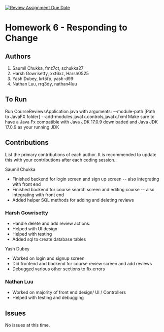 [![Review Assignment Due Date](https://classroom.github.com/assets/deadline-readme-button-24ddc0f5d75046c5622901739e7c5dd533143b0c8e959d652212380cedb1ea36.svg)](https://classroom.github.com/a/DC1SF4uZ)
# Homework 6 - Responding to Change

## Authors
1) Saumil Chukka, fmz7ct, schukka27
2) Harsh Gowrisetty, xxt6xz, Harsh0525
3) Yash Dubey, krt5fp, yash-d99
4) Nathan Luu, rrq3dy, nathan4luu

## To Run

Run CourseReviewsApplication.java with arguments: --module-path [Path to JavaFX folder] --add-modules javafx.controls,javafx.fxml
Make sure to have a Java Fx compatible with Java JDK 17.0.9 downloaded and Java JDK 17.0.9 as your running JDK

## Contributions

List the primary contributions of each author. It is recommended to update this with your contributions after each coding session.:

Saumil Chukka

* Finished backend for login screen and sign up screen -- also integrating with front end
* Finished backend for course search screen and editing course -- also integrating with front end
* Added helper SQL methods for adding and deleting reviews

### Harsh Gowrisetty

* Handle delete and add review actions.
* Helped with UI design
* Helped with testing
* Added sql to create database tables

Yash Dubey

* Worked on login and signup screen
* Did frontend and backend for course review screen and add reviews
* Debugged various other sections to fix errors

### Nathan Luu

* Worked on majority of front end design/ UI / Controllers
* Helped with testing and debugging

## Issues

No issues at this time.